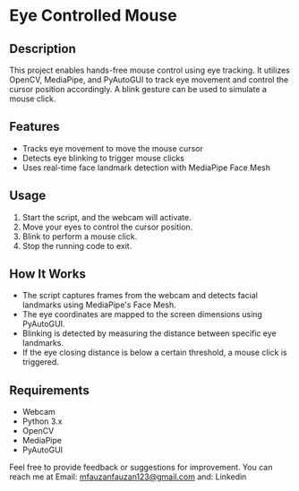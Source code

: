 # Eye Controlled Mouse

## Description

This project enables hands-free mouse control using eye tracking. It utilizes OpenCV, MediaPipe, and PyAutoGUI to track eye movement and control the cursor position accordingly. A blink gesture can be used to simulate a mouse click.

## Features

- Tracks eye movement to move the mouse cursor
- Detects eye blinking to trigger mouse clicks
- Uses real-time face landmark detection with MediaPipe Face Mesh


## Usage

1. Start the script, and the webcam will activate.
2. Move your eyes to control the cursor position.
3. Blink to perform a mouse click.
4. Stop the running code to exit.

## How It Works

- The script captures frames from the webcam and detects facial landmarks using MediaPipe's Face Mesh.
- The eye coordinates are mapped to the screen dimensions using PyAutoGUI.
- Blinking is detected by measuring the distance between specific eye landmarks.
- If the eye closing distance is below a certain threshold, a mouse click is triggered.

## Requirements

- Webcam
- Python 3.x
- OpenCV
- MediaPipe
- PyAutoGUI

Feel free to provide feedback or suggestions for improvement. You can reach me at Email: mfauzanfauzan123@gmail.com and: Linkedin
